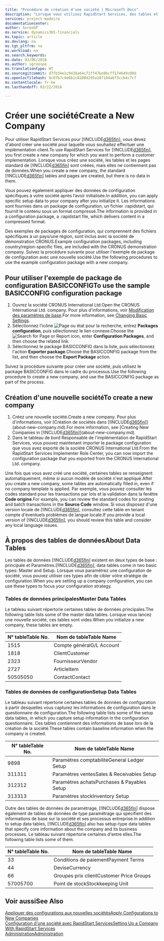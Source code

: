 ```yaml
---
title: "Procédure de création d'une société | Microsoft Docs"
description: "Lorsque vous utilisez RapidStart Services, des tables et des pages sont créées, mais elles ne contiennent pas de données."
services: project-madeira
documentationcenter: 
author: SorenGP
ms.service: dynamics365-financials
ms.topic: article
ms.devlang: na
ms.tgt_pltfrm: na
ms.workload: na
ms.search.keywords: 
ms.date: 03/06/2018
ms.author: sgroespe
ms.translationtype: HT
ms.sourcegitcommit: d7fb34e1c9428a64c71ff47be8bcff174649c00d
ms.openlocfilehash: 8c07b7c4e6b1c82004295a187184a6f3ccb4c7c7
ms.contentlocale: fr-be
ms.lasthandoff: 03/22/2018

---
```

# <a name="create-a-new-company"></a><span data-ttu-id="c80ce-103">Créer une société</span><span class="sxs-lookup"><span data-stu-id="c80ce-103">Create a New Company</span></span>
<span data-ttu-id="c80ce-104">Pour utiliser RapidStart Services pour [!INCLUDE[d365fin](includes/d365fin_md.md)], vous devez d'abord créer une société pour laquelle vous souhaitez effectuer une implémentation client.</span><span class="sxs-lookup"><span data-stu-id="c80ce-104">To use RapidStart Services for [!INCLUDE[d365fin](includes/d365fin_md.md)], you first create a new company for which you want to perform a customer implementation.</span></span> <span data-ttu-id="c80ce-105">Lorsque vous créez une société, les tables et les pages standard de [!INCLUDE[d365fin](includes/d365fin_md.md)] sont créées, mais elles ne contiennent pas de données.</span><span class="sxs-lookup"><span data-stu-id="c80ce-105">When you create a new company, the standard [!INCLUDE[d365fin](includes/d365fin_md.md)] tables and pages are created, but there is no data in them.</span></span>

<span data-ttu-id="c80ce-106">Vous pouvez également appliquer des données de configuration spécifiques à votre société après l’avoir initialisée.</span><span class="sxs-lookup"><span data-stu-id="c80ce-106">In addition, you can apply specific setup data to your company after you initialize it.</span></span> <span data-ttu-id="c80ce-107">Les informations sont fournies dans un package de configuration, un fichier .rapidstart, qui fournit le contenu sous un format compressé.</span><span class="sxs-lookup"><span data-stu-id="c80ce-107">The information is provided in a configuration package, a .rapidstart file, which delivers content in a compressed format.</span></span>  

<span data-ttu-id="c80ce-108">Des exemples de packages de configuration, qui comprennent des fichiers spécifiques à un pays/une région, sont inclus avec la société de démonstration CRONUS.</span><span class="sxs-lookup"><span data-stu-id="c80ce-108">Example configuration packages, including country/region-specific files, are included with the CRONUS demonstration company.</span></span> <span data-ttu-id="c80ce-109">Suivez la procédure suivante pour utiliser l'exemple de package de configuration avec une nouvelle société.</span><span class="sxs-lookup"><span data-stu-id="c80ce-109">Use the following procedures to use the example configuration package with a new company.</span></span>  

## <a name="to-use-the-sample-basicconfig-configuration-package"></a><span data-ttu-id="c80ce-110">Pour utiliser l'exemple de package de configuration BASICCONFIG</span><span class="sxs-lookup"><span data-stu-id="c80ce-110">To use the sample BASICCONFIG configuration package</span></span>  
1. <span data-ttu-id="c80ce-111">Ouvrez la société CRONUS International Ltd.</span><span class="sxs-lookup"><span data-stu-id="c80ce-111">Open the CRONUS International Ltd. company.</span></span> <span data-ttu-id="c80ce-112">Pour plus d'informations, voir [Modification des paramètres de base](ui-change-basic-settings.md).</span><span class="sxs-lookup"><span data-stu-id="c80ce-112">For more information, see [Changing Basic Settings](ui-change-basic-settings.md).</span></span>
2. <span data-ttu-id="c80ce-113">Sélectionnez l'icône ![Page ou état pour la recherche](media/ui-search/search_small.png "Page ou état pour la recherche"), entrez **Packages configuration**, puis sélectionnez le lien connexe.</span><span class="sxs-lookup"><span data-stu-id="c80ce-113">Choose the ![Search for Page or Report](media/ui-search/search_small.png "Search for Page or Report icon") icon, enter **Configuration Packages**, and then choose the related link.</span></span>  
3. <span data-ttu-id="c80ce-114">Sélectionnez le package BASICCONFIG dans la liste, puis sélectionnez l'action **Exporter package**.</span><span class="sxs-lookup"><span data-stu-id="c80ce-114">Choose the BASICCONFIG package from the list, and then choose the **Export Package** action.</span></span>  

<span data-ttu-id="c80ce-115">Suivez la procédure suivante pour créer une société, puis utilisez le package BASICCONFIG dans le cadre du processus.</span><span class="sxs-lookup"><span data-stu-id="c80ce-115">Use the following procedure to create a new company, and use the BASICCONFIG package as part of the process.</span></span>  

## <a name="to-create-a-new-company"></a><span data-ttu-id="c80ce-116">Création d'une nouvelle société</span><span class="sxs-lookup"><span data-stu-id="c80ce-116">To create a new company</span></span>  
1. <span data-ttu-id="c80ce-117">Créez une nouvelle société.</span><span class="sxs-lookup"><span data-stu-id="c80ce-117">Create a new company.</span></span> <span data-ttu-id="c80ce-118">Pour plus d'informations, voir [Création de sociétés dans [!INCLUDE[d365fin](includes/d365fin_md.md)]](about-new-company.md).</span><span class="sxs-lookup"><span data-stu-id="c80ce-118">For more information, see [Creating New Companies in [!INCLUDE[d365fin](includes/d365fin_md.md)]](about-new-company.md).</span></span>
2. <span data-ttu-id="c80ce-119">Dans le tableau de bord Responsable de l'implémentation de RapidStart Services, vous pouvez maintenant importer le package configuration que vous avez exporté de la société CRONUS International Ltd.</span><span class="sxs-lookup"><span data-stu-id="c80ce-119">From the RapidStart Services Implementer Role Center, you can now import the configuration package that you exported from the CRONUS International Ltd. company.</span></span>

<span data-ttu-id="c80ce-120">Une fois que vous avez créé une société, certaines tables se renseignent automatiquement, même si aucun modèle de société n'est appliqué.</span><span class="sxs-lookup"><span data-stu-id="c80ce-120">After you create a new company, some tables are automatically filled in, even if no company template is applied.</span></span> <span data-ttu-id="c80ce-121">Par exemple, vous pouvez consulter les codes standard pour les transactions par lots et la validation dans la fenêtre **Code origine**.</span><span class="sxs-lookup"><span data-stu-id="c80ce-121">For example, you can review the standard codes for posting and batch transactions in the **Source Code** window.</span></span> <span data-ttu-id="c80ce-122">Si vous disposez d'une version locale de [!INCLUDE[d365fin](includes/d365fin_md.md)], consultez cette table en tenant compte d'éventuels problèmes de langue locale.</span><span class="sxs-lookup"><span data-stu-id="c80ce-122">If you provide a local version of [!INCLUDE[d365fin](includes/d365fin_md.md)], you should review this table and consider any local language issues.</span></span>

## <a name="about-data-tables"></a><span data-ttu-id="c80ce-123">À propos des tables de données</span><span class="sxs-lookup"><span data-stu-id="c80ce-123">About Data Tables</span></span>
<span data-ttu-id="c80ce-124">Les tables de données [!INCLUDE[d365fin](includes/d365fin_md.md)] existent en deux types de base : principale et Paramètres.</span><span class="sxs-lookup"><span data-stu-id="c80ce-124">[!INCLUDE[d365fin](includes/d365fin_md.md)], data tables come in two basic types: Master and Setup.</span></span> <span data-ttu-id="c80ce-125">Lorsque vous paramétrez une configuration de société, vous pouvez utiliser ces types afin de cibler votre stratégie de configuration.</span><span class="sxs-lookup"><span data-stu-id="c80ce-125">When you are setting up a company configuration, you can use these types to focus your configuration strategy.</span></span>  

### <a name="master-data-tables"></a><span data-ttu-id="c80ce-126">Tables de données principales</span><span class="sxs-lookup"><span data-stu-id="c80ce-126">Master Data Tables</span></span>  
<span data-ttu-id="c80ce-127">Le tableau suivant répertorie certaines tables de données principales.</span><span class="sxs-lookup"><span data-stu-id="c80ce-127">The following table lists some of the master data tables.</span></span> <span data-ttu-id="c80ce-128">Lorsque vous lancez une nouvelle société, ces tables sont vides.</span><span class="sxs-lookup"><span data-stu-id="c80ce-128">When you initialize a new company, these tables are empty.</span></span>  

|<span data-ttu-id="c80ce-129">N° table</span><span class="sxs-lookup"><span data-stu-id="c80ce-129">Table No.</span></span>|<span data-ttu-id="c80ce-130">Nom de table</span><span class="sxs-lookup"><span data-stu-id="c80ce-130">Table Name</span></span>|  
|-------------------|--------------------|  
|<span data-ttu-id="c80ce-131">15</span><span class="sxs-lookup"><span data-stu-id="c80ce-131">15</span></span>|<span data-ttu-id="c80ce-132">Compte général</span><span class="sxs-lookup"><span data-stu-id="c80ce-132">G/L Account</span></span>|  
|<span data-ttu-id="c80ce-133">18</span><span class="sxs-lookup"><span data-stu-id="c80ce-133">18</span></span>|<span data-ttu-id="c80ce-134">Client</span><span class="sxs-lookup"><span data-stu-id="c80ce-134">Customer</span></span>|  
|<span data-ttu-id="c80ce-135">23</span><span class="sxs-lookup"><span data-stu-id="c80ce-135">23</span></span>|<span data-ttu-id="c80ce-136">Fournisseur</span><span class="sxs-lookup"><span data-stu-id="c80ce-136">Vendor</span></span>|  
|<span data-ttu-id="c80ce-137">27</span><span class="sxs-lookup"><span data-stu-id="c80ce-137">27</span></span>|<span data-ttu-id="c80ce-138">Article</span><span class="sxs-lookup"><span data-stu-id="c80ce-138">Item</span></span>|  
|<span data-ttu-id="c80ce-139">5050</span><span class="sxs-lookup"><span data-stu-id="c80ce-139">5050</span></span>|<span data-ttu-id="c80ce-140">Contact</span><span class="sxs-lookup"><span data-stu-id="c80ce-140">Contact</span></span>|  

### <a name="setup-data-tables"></a><span data-ttu-id="c80ce-141">Tables de données de configuration</span><span class="sxs-lookup"><span data-stu-id="c80ce-141">Setup Data Tables</span></span>  
<span data-ttu-id="c80ce-142">Le tableau suivant répertorie certaines tables de données de configuration à partir desquelles vous capturez les informations de configuration dans le questionnaire de configuration.</span><span class="sxs-lookup"><span data-stu-id="c80ce-142">The following table lists some of the setup data tables, in which you capture setup information in the configuration questionnaire.</span></span> <span data-ttu-id="c80ce-143">Ces tables contiennent des informations de base lors de la création de la société.</span><span class="sxs-lookup"><span data-stu-id="c80ce-143">These tables contain baseline information when the company is created.</span></span>  

|<span data-ttu-id="c80ce-144">N° table</span><span class="sxs-lookup"><span data-stu-id="c80ce-144">Table No.</span></span>|<span data-ttu-id="c80ce-145">Nom de table</span><span class="sxs-lookup"><span data-stu-id="c80ce-145">Table Name</span></span>|  
|-------------------|--------------------|  
|<span data-ttu-id="c80ce-146">98</span><span class="sxs-lookup"><span data-stu-id="c80ce-146">98</span></span>|<span data-ttu-id="c80ce-147">Paramètres comptabilité</span><span class="sxs-lookup"><span data-stu-id="c80ce-147">General Ledger Setup</span></span>|  
|<span data-ttu-id="c80ce-148">311</span><span class="sxs-lookup"><span data-stu-id="c80ce-148">311</span></span>|<span data-ttu-id="c80ce-149">Paramètres ventes</span><span class="sxs-lookup"><span data-stu-id="c80ce-149">Sales & Receivables Setup</span></span>|  
|<span data-ttu-id="c80ce-150">312</span><span class="sxs-lookup"><span data-stu-id="c80ce-150">312</span></span>|<span data-ttu-id="c80ce-151">Paramètres achats</span><span class="sxs-lookup"><span data-stu-id="c80ce-151">Purchases & Payables Setup</span></span>|  
|<span data-ttu-id="c80ce-152">313</span><span class="sxs-lookup"><span data-stu-id="c80ce-152">313</span></span>|<span data-ttu-id="c80ce-153">Paramètres stock</span><span class="sxs-lookup"><span data-stu-id="c80ce-153">Inventory Setup</span></span>|  

<span data-ttu-id="c80ce-154">Outre des tables de données de paramétrage, [!INCLUDE[d365fin](includes/d365fin_md.md)] dispose également de tables de données de type paramétrage qui spécifient des informations de base sur la société et ses processus entreprise.</span><span class="sxs-lookup"><span data-stu-id="c80ce-154">In addition to setup data tables, [!INCLUDE[d365fin](includes/d365fin_md.md)] also has setup-type data tables that specify core information about the company and its business processes.</span></span> <span data-ttu-id="c80ce-155">Le tableau suivant répertorie certaines d'entre elles.</span><span class="sxs-lookup"><span data-stu-id="c80ce-155">The following table lists some of them.</span></span>  

|<span data-ttu-id="c80ce-156">N° table</span><span class="sxs-lookup"><span data-stu-id="c80ce-156">Table No.</span></span>|<span data-ttu-id="c80ce-157">Nom de table</span><span class="sxs-lookup"><span data-stu-id="c80ce-157">Table Name</span></span>|  
|-------------------|--------------------|  
|<span data-ttu-id="c80ce-158">3</span><span class="sxs-lookup"><span data-stu-id="c80ce-158">3</span></span>|<span data-ttu-id="c80ce-159">Conditions de paiement</span><span class="sxs-lookup"><span data-stu-id="c80ce-159">Payment Terms</span></span>|  
|<span data-ttu-id="c80ce-160">4</span><span class="sxs-lookup"><span data-stu-id="c80ce-160">4</span></span>|<span data-ttu-id="c80ce-161">Devise</span><span class="sxs-lookup"><span data-stu-id="c80ce-161">Currency</span></span>|  
|<span data-ttu-id="c80ce-162">6</span><span class="sxs-lookup"><span data-stu-id="c80ce-162">6</span></span>|<span data-ttu-id="c80ce-163">Groupes prix client</span><span class="sxs-lookup"><span data-stu-id="c80ce-163">Customer Price Groups</span></span>|  
|<span data-ttu-id="c80ce-164">5700</span><span class="sxs-lookup"><span data-stu-id="c80ce-164">5700</span></span>|<span data-ttu-id="c80ce-165">Point de stock</span><span class="sxs-lookup"><span data-stu-id="c80ce-165">Stockkeeping Unit</span></span>|

  

## <a name="see-also"></a><span data-ttu-id="c80ce-166">Voir aussi</span><span class="sxs-lookup"><span data-stu-id="c80ce-166">See Also</span></span>  
[<span data-ttu-id="c80ce-167">Appliquer des configurations aux nouvelles sociétés</span><span class="sxs-lookup"><span data-stu-id="c80ce-167">Apply Configurations to New Companies</span></span>](admin-apply-configuration-to-new-companies.md)  
[<span data-ttu-id="c80ce-168">Configuration d'une société avec RapidStart Services</span><span class="sxs-lookup"><span data-stu-id="c80ce-168">Setting Up a Company With RapidStart Services</span></span>](admin-set-up-a-company-with-rapidstart.md)  
[<span data-ttu-id="c80ce-169">Administration</span><span class="sxs-lookup"><span data-stu-id="c80ce-169">Administration</span></span>](admin-setup-and-administration.md)

